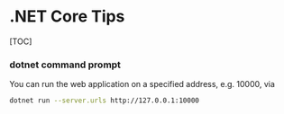 # .NET Core Tips

[TOC]

### dotnet command prompt

You can run the web application on a specified address, e.g. 10000, via

```bash
dotnet run --server.urls http://127.0.0.1:10000
```
